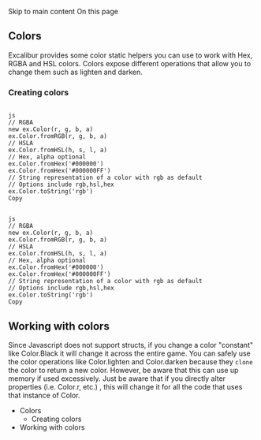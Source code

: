 Skip to main content
On this page
## Colors​
Excalibur provides some color static helpers you can use to work with Hex, RGBA and HSL colors. Colors expose different operations that allow you to change them such as lighten and darken.
### Creating colors​
```

js
// RGBA
new ex.Color(r, g, b, a)
ex.Color.fromRGB(r, g, b, a)
// HSLA
ex.Color.fromHSL(h, s, l, a)
// Hex, alpha optional
ex.Color.fromHex('#000000')
ex.Color.fromHex('#000000FF')
// String representation of a color with rgb as default
// Options include rgb,hsl,hex
ex.Color.toString('rgb')
Copy
```
```

js
// RGBA
new ex.Color(r, g, b, a)
ex.Color.fromRGB(r, g, b, a)
// HSLA
ex.Color.fromHSL(h, s, l, a)
// Hex, alpha optional
ex.Color.fromHex('#000000')
ex.Color.fromHex('#000000FF')
// String representation of a color with rgb as default
// Options include rgb,hsl,hex
ex.Color.toString('rgb')
Copy
```

## Working with colors​
Since Javascript does not support structs, if you change a color "constant" like Color.Black it will change it across the entire game. You can safely use the color operations like Color.lighten and Color.darken because they `clone` the color to return a new color. However, be aware that this can use up memory if used excessively.
Just be aware that if you directly alter properties (i.e. Color.r, etc.) , this will change it for all the code that uses that instance of Color.
  * Colors
    * Creating colors
  * Working with colors



